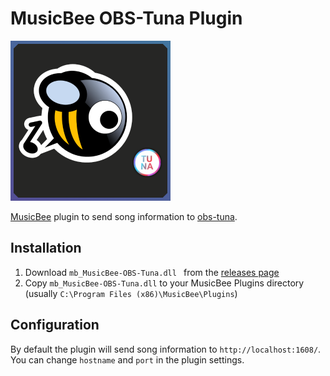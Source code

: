 # MusicBee OBS-Tuna Plugin

<img src="logo.png" width="256">

[MusicBee](https://getmusicbee.com/) plugin to send song information to [obs-tuna](https://github.com/univrsal/tuna).

## Installation

1. Download `mb_MusicBee-OBS-Tuna.dll ` from the [releases page](https://github.com/SiskSjet/MusicBee-OBS-Tuna/releases/latest)
2. Copy `mb_MusicBee-OBS-Tuna.dll` to your MusicBee Plugins directory (usually `C:\Program Files (x86)\MusicBee\Plugins`)

## Configuration

By default the plugin will send song information to `http://localhost:1608/`.
You can change `hostname` and `port` in the plugin settings.
